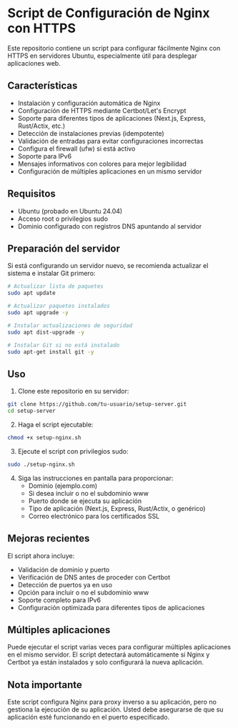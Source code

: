 # Script de Configuración de Nginx con HTTPS

Este repositorio contiene un script para configurar fácilmente Nginx con HTTPS en servidores Ubuntu, especialmente útil para desplegar aplicaciones web.

## Características

- Instalación y configuración automática de Nginx
- Configuración de HTTPS mediante Certbot/Let's Encrypt
- Soporte para diferentes tipos de aplicaciones (Next.js, Express, Rust/Actix, etc.)
- Detección de instalaciones previas (idempotente)
- Validación de entradas para evitar configuraciones incorrectas
- Configura el firewall (ufw) si está activo
- Soporte para IPv6
- Mensajes informativos con colores para mejor legibilidad
- Configuración de múltiples aplicaciones en un mismo servidor

## Requisitos

- Ubuntu (probado en Ubuntu 24.04)
- Acceso root o privilegios sudo
- Dominio configurado con registros DNS apuntando al servidor

## Preparación del servidor

Si está configurando un servidor nuevo, se recomienda actualizar el sistema e instalar Git primero:

```bash
# Actualizar lista de paquetes
sudo apt update

# Actualizar paquetes instalados
sudo apt upgrade -y

# Instalar actualizaciones de seguridad
sudo apt dist-upgrade -y

# Instalar Git si no está instalado
sudo apt-get install git -y
```

## Uso

1. Clone este repositorio en su servidor:

```bash
git clone https://github.com/tu-usuario/setup-server.git
cd setup-server
```

2. Haga el script ejecutable:

```bash
chmod +x setup-nginx.sh
```

3. Ejecute el script con privilegios sudo:

```bash
sudo ./setup-nginx.sh
```

4. Siga las instrucciones en pantalla para proporcionar:
   - Dominio (ejemplo.com)
   - Si desea incluir o no el subdominio www
   - Puerto donde se ejecuta su aplicación
   - Tipo de aplicación (Next.js, Express, Rust/Actix, o genérico)
   - Correo electrónico para los certificados SSL

## Mejoras recientes

El script ahora incluye:
- Validación de dominio y puerto
- Verificación de DNS antes de proceder con Certbot
- Detección de puertos ya en uso
- Opción para incluir o no el subdominio www
- Soporte completo para IPv6
- Configuración optimizada para diferentes tipos de aplicaciones

## Múltiples aplicaciones

Puede ejecutar el script varias veces para configurar múltiples aplicaciones en el mismo servidor. El script detectará automáticamente si Nginx y Certbot ya están instalados y solo configurará la nueva aplicación.

## Nota importante

Este script configura Nginx para proxy inverso a su aplicación, pero no gestiona la ejecución de su aplicación. Usted debe asegurarse de que su aplicación esté funcionando en el puerto especificado.